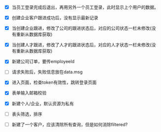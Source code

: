- [x] 当员工登录完成后退出，再用另外一个员工登录，此时显示上个用户的数据。

- [x] 创建企业客户跟进成功后，没有显示最新记录
  
- [x] 当创建企业跟进，修改了公司的跟进状态后，对应的公司状态一栏未修改(没有重新从数据库获取)

- [x] 当创建人才跟进，修改了人才的跟进状态后，对应的人才状态一栏未修改(没有重新从数据库获取)

- [x] 新建公司订单，要传employeeId 

- [ ] 请求失败后，失败信息放在data.msg

- [x] 进入页面，检查token有效性，跳转登录页面

- [x] 表单输入邮箱校验

- [x] 新建个人/企业，默认资源为私有

- [ ] 表头筛选，排序

- [ ] 新建了一个客户，应该清除所有查询，但是如何消除filtered?